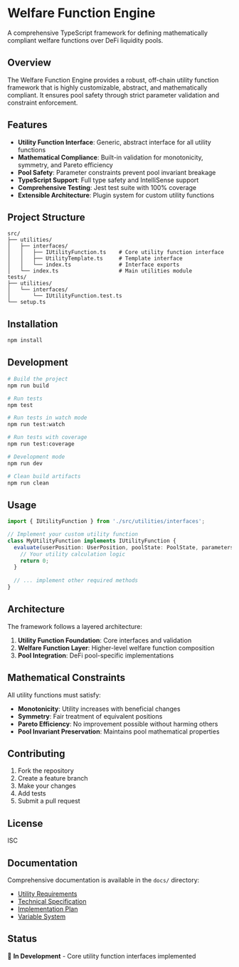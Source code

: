 # Welfare Function Engine

A comprehensive TypeScript framework for defining mathematically compliant welfare functions over DeFi liquidity pools.

## Overview

The Welfare Function Engine provides a robust, off-chain utility function framework that is highly customizable, abstract, and mathematically compliant. It ensures pool safety through strict parameter validation and constraint enforcement.

## Features

- **Utility Function Interface**: Generic, abstract interface for all utility functions
- **Mathematical Compliance**: Built-in validation for monotonicity, symmetry, and Pareto efficiency
- **Pool Safety**: Parameter constraints prevent pool invariant breakage
- **TypeScript Support**: Full type safety and IntelliSense support
- **Comprehensive Testing**: Jest test suite with 100% coverage
- **Extensible Architecture**: Plugin system for custom utility functions

## Project Structure

```
src/
├── utilities/
│   ├── interfaces/
│   │   ├── IUtilityFunction.ts    # Core utility function interface
│   │   ├── UtilityTemplate.ts     # Template interface
│   │   └── index.ts               # Interface exports
│   └── index.ts                   # Main utilities module
tests/
├── utilities/
│   └── interfaces/
│       └── IUtilityFunction.test.ts
└── setup.ts
```

## Installation

```bash
npm install
```

## Development

```bash
# Build the project
npm run build

# Run tests
npm test

# Run tests in watch mode
npm run test:watch

# Run tests with coverage
npm run test:coverage

# Development mode
npm run dev

# Clean build artifacts
npm run clean
```

## Usage

```typescript
import { IUtilityFunction } from './src/utilities/interfaces';

// Implement your custom utility function
class MyUtilityFunction implements IUtilityFunction {
  evaluate(userPosition: UserPosition, poolState: PoolState, parameters: UtilityParameters): number {
    // Your utility calculation logic
    return 0;
  }
  
  // ... implement other required methods
}
```

## Architecture

The framework follows a layered architecture:

1. **Utility Function Foundation**: Core interfaces and validation
2. **Welfare Function Layer**: Higher-level welfare function composition
3. **Pool Integration**: DeFi pool-specific implementations

## Mathematical Constraints

All utility functions must satisfy:

- **Monotonicity**: Utility increases with beneficial changes
- **Symmetry**: Fair treatment of equivalent positions
- **Pareto Efficiency**: No improvement possible without harming others
- **Pool Invariant Preservation**: Maintains pool mathematical properties

## Contributing

1. Fork the repository
2. Create a feature branch
3. Make your changes
4. Add tests
5. Submit a pull request

## License

ISC

## Documentation

Comprehensive documentation is available in the `docs/` directory:

- [Utility Requirements](docs/utilities/docs/in/utility-requirements.md)
- [Technical Specification](docs/utilities/docs/out/utility-specification.md)
- [Implementation Plan](docs/utilities/docs/out/utility-implementation-plan.md)
- [Variable System](docs/utilities/docs/out/variable-system-specification.md)

## Status

🚧 **In Development** - Core utility function interfaces implemented
